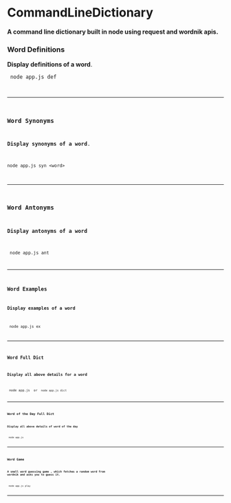 # CommandLineDictionary
**A command line dictionary built in node using request and wordnik apis.**
### Word Definitions
**Display definitions of a word**. 

<code> node app.js def <word>
***
### Word Synonyms
**Display synonyms of a word**.

``` node app.js syn <word> ```
***
  
### Word Antonyms
**Display antonyms of a word**

<code> node app.js ant <word>
***
### Word Examples
**Display examples of a word**

<code> node app.js ex <word>
***

### Word Full Dict
**Display all above details for a word**

<code> node app.js <word> or <code> node app.js dict <word>
***

### Word of the Day Full Dict
**Display all above details of word of the day**

<code> node app.js </code>
***
### Word Game
**A small word guessing game , which fetches a random word from wordnik and asks you to guess it.**

<code> node app.js play </code>
***
